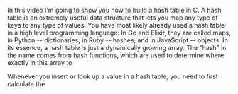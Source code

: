 In this video I'm going to show you how to build a hash table in C.
A hash table is an extremely useful data structure that lets you map any type of keys to any type of values.
You have most likely already used a hash table in a high level programming language:
In Go and Elixir, they are called maps, in Python -- dictionaries, in Ruby -- hashes, and in JavaScript -- objects.
In its essence, a hash table is just a dynamically growing array.
The "hash" in the name comes from hash functions, which are used to determine where exactly in this array to

Whenever you insert or look up a value in a hash table, you need to first calculate the 
